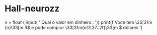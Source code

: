 # Hall-neurozz
  n = float ( input( ' Qual o valor em dinheiro : '))
print(f'Voce tem \33[31m {n}\33[m R$ e pode comprar \33[31m{n/3.27:.2f}\33[m $ dólares ')
